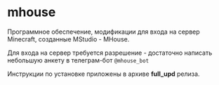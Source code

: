# mhouse
Программное обеспечение, модификации для входа на сервер Minecraft, созданные MStudio - MHouse.

Для входа на сервер требуется разрешение - достаточно написать небольшую анкету в телеграм-бот ```@mhouse_bot```

Инструкции по установке приложены в архиве **full_upd** релиза.
